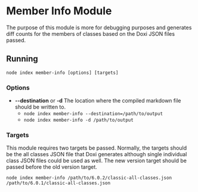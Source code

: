 Member Info Module
===

The purpose of this module is more for debugging purposes and generates diff counts for
the members of classes based on the Doxi JSON files passed.

## Running

    node index member-info [options] [targets]

### Options

 - **--destination** or **-d** The location where the compiled markdown file should be written to.
    - `node index member-info --destination=/path/to/output`
    - `node index member-info -d /path/to/output`

### Targets

This module requires two targets be passed. Normally, the targets should be the all classes JSON
file that Doxi generates although single individual class JSON files could be used as well. The new
version target should be passed before the old version target.

    node index member-info /path/to/6.0.2/classic-all-classes.json /path/to/6.0.1/classic-all-classes.json
